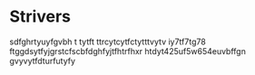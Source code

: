 # Strivers
sdfghrtyuyfgvbh t tytft ttrcytcytfctytttvytv
iy7tf7tg78
ftggdsytfyjgrstcfscbfdghfyjtfhtrfhxr
htdyt425uf5w654euvbffgn  
gvyvytfdturfutyfy
